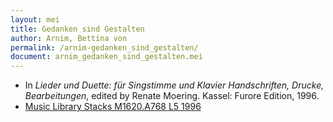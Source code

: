 ```yaml
---
layout: mei
title: Gedanken sind Gestalten
author: Arnim, Bettina von
permalink: /arnim-gedanken_sind_gestalten/
document: arnim_gedanken_sind_gestalten.mei
---
```


- In *Lieder und Duette: für Singstimme und Klavier Handschriften, Drucke, Bearbeitungen*, edited by Renate Moering. Kassel: Furore Edition, 1996. 
- <a href="https://tufts-primo.hosted.exlibrisgroup.com/permalink/f/bnf7qa/01TUN_ALMA2180485300003851" target="_blank">Music Library Stacks M1620.A768 L5 1996</a>
